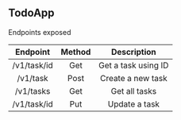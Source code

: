 ## TodoApp
Endpoints exposed

|  Endpoint   | Method |     Description     |
| :---------: | :----: | :-----------------: |
| /v1/task/id |  Get   | Get a task using ID |
|  /v1/task   |  Post  |  Create a new task  |
|  /v1/tasks  |  Get   |    Get all tasks    |
| /v1/task/id |  Put   |    Update a task    |
